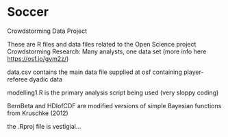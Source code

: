 Soccer
======

Crowdstorming Data Project

These are R files and data files related to the Open Science project Crowdstorming Research: Many analysts, one data set 
(more info here https://osf.io/gvm2z/)

data.csv contains the main data file supplied at osf containing player-referee dyadic data

modelling1.R is the primary analysis script being used (very sloppy coding)

BernBeta and HDIofCDF are modified versions of simple Bayesian functions from Kruschke (2012)

the .Rproj file is vestigial...
